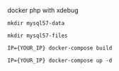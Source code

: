 docker php with xdebug

```
mkdir mysql57-data
```

```
mkdir mysql57-files
```

```
IP={YOUR_IP} docker-compose build
```

```
IP={YOUR_IP} docker-compose up -d
```